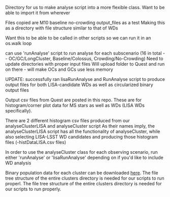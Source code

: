 Directory for us to make analyse script into a more flexible class.
Want to be able to import it from wherever

Files copied are M10 baseline no-crowding output_files as a test
Making this as a directory with file structure similar to that of WDs

Want this to be able to be called in other scripts
so we can run it in an os.walk loop

can use 'runAnalyse' script to run analyse for each subscenario (16 in total -- OC/GC/LongCluster, Baseline/Colossus, Crowding/No-Crowding)
Need to update directories with proper input files
Will upload folder to Quest and run on there - will make OCs and GCs use less memory


UPDATE: successfully ran lisaRunAnalyse and RunAnalyse script to produce output files for both LISA-candidate WDs as well as circularized binary output files

Output csv files from Quest are posted in this repo. These are for histogram/corner plot data for MS stars as well as WDs (LISA WDs specifically).

There are 2 different histogram csv files produced from our analyseClusterLISA and analyseCluster script
As their names imply, the analyseClusterLISA script has all the functionality of analyseCluster,
while also selecting LISA-LSST WD candidates and producing those histogram files (-histDataLISA.csv files)

In order to use the analyseCluster class for each observing scenario, run either 'runAnalyse' or 'lisaRunAnalyse' depending on if you'd like to include WD analysis

Binary population data for each cluster can be downloaded [here](https://northwestern.box.com/s/wb4cyw9ihne1lffkov4r988l0dk92lvl). The file tree structure of the entire clusters directory is needed for our scripts to run properl. The file tree structure of the entire clusters directory is needed for our scripts to run properly.
